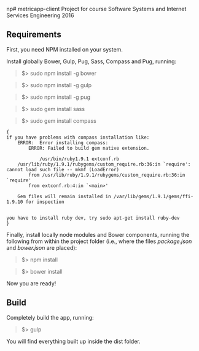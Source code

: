 np# metricapp-client
Project for course Software Systems and Internet Services Engineering 2016

## Requirements
First, you need NPM installed on your system.

Install globally Bower, Gulp, Pug, Sass, Compass and Pug, running:

>$> sudo npm install -g bower

>$> sudo npm install -g gulp

>$> sudo npm install -g pug

>$> sudo gem install sass

>$> sudo gem install compass

	{
	if you have problems with compass installation like:
		ERROR:  Error installing compass:
			ERROR: Failed to build gem native extension.

		        /usr/bin/ruby1.9.1 extconf.rb
		/usr/lib/ruby/1.9.1/rubygems/custom_require.rb:36:in `require': cannot load such file -- mkmf (LoadError)
			from /usr/lib/ruby/1.9.1/rubygems/custom_require.rb:36:in `require'
			from extconf.rb:4:in `<main>'
		
		Gem files will remain installed in /var/lib/gems/1.9.1/gems/ffi-1.9.10 for inspection


	you have to install ruby dev, try sudo apt-get install ruby-dev
	}

Finally, install locally node modules and Bower components, running the following from within the project folder (i.e., where the files *package.json* and *bower.json* are placed):

>$> npm install

>$> bower install

Now you are ready!

## Build
Completely build the app, running:

>$> gulp

You will find everything built up inside the dist folder.
